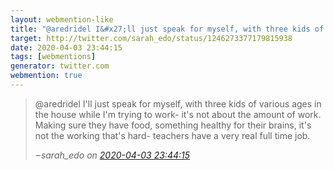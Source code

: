 ```yaml
---
layout: webmention-like
title: "@aredridel I&#x27;ll just speak for myself, with three kids of various ages in the house while I&#x27;m trying to work- it&#x27;s not about the amount of work. Making sure they have food, something healthy for their brains, it&#x27;s not the working that&#x27;s hard- teachers have a very real full time job."
target: http://twitter.com/sarah_edo/status/1246273377179815938
date: 2020-04-03 23:44:15
tags: [webmentions]
generator: twitter.com
webmention: true
---
```




<blockquote class="external-citation">
  <p>
    @aredridel I&#x27;ll just speak for myself, with three kids of various ages in the house while I&#x27;m trying to work- it&#x27;s not about the amount of work. Making sure they have food, something healthy for their brains, it&#x27;s not the working that&#x27;s hard- teachers have a very real full time job.
  </p>
  <cite>‒<span class="p-author p-name">sarah_edo</span>
    on
    <a href="http://twitter.com/sarah_edo/status/1246273377179815938" rel="external nofollow" target="_blank">2020-04-03 23:44:15</a>
  </cite>
</blockquote>



